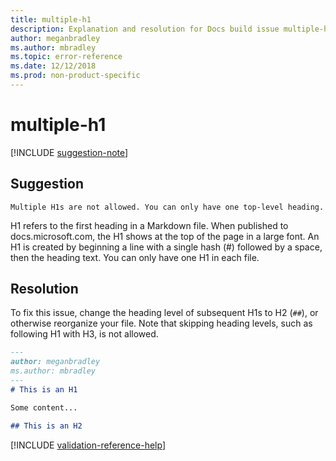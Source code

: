 ```yaml
---
title: multiple-h1
description: Explanation and resolution for Docs build issue multiple-h1.
author: meganbradley
ms.author: mbradley
ms.topic: error-reference
ms.date: 12/12/2018
ms.prod: non-product-specific
---
```

# multiple-h1

[!INCLUDE [suggestion-note](includes/suggestion-note.md)]

## Suggestion

`Multiple H1s are not allowed. You can only have one top-level heading.`

H1 refers to the first heading in a Markdown file. When published to docs.microsoft.com, the H1 shows at the top of the page in a large font. An H1 is created by beginning a line with a single hash (#) followed by a space, then the heading text. You can only have one H1 in each file.

## Resolution

To fix this issue, change the heading level of subsequent H1s to H2 (`##`), or otherwise reorganize your file. Note that skipping heading levels, such as following H1 with H3, is not allowed.

```markdown
---
author: meganbradley
ms.author: mbradley
---
# This is an H1

Some content...

## This is an H2
```

<!--make sure to add this file to your includes folder and verify the path-->
[!INCLUDE [validation-reference-help](includes/validation-reference-help.md)]